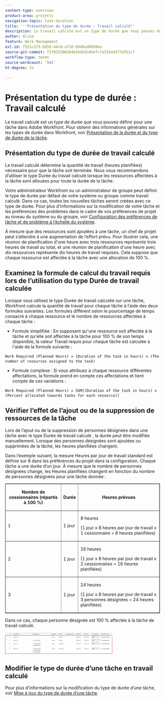 ```yaml
---
content-type: overview
product-area: projects
navigation-topic: task-duration
title: '''Présentation du type de durée : Travail calculé"'
description: Le travail calculé est un type de durée que vous pouvez définir pour une tâche dans Adobe Workfront. Pour obtenir des informations générales sur les types de durée dans Workfront, consultez Présentation de la durée de la tâche et du type de durée.
author: Alina
feature: Work Management
exl-id: f521c2f5-8d58-44c0-af18-6940ad0950ea
source-git-commit: f2f825280204b56d2dc85efc7a315a4377e551c7
workflow-type: tm+mt
source-wordcount: '541'
ht-degree: 1%

---
```


# Présentation du type de durée : Travail calculé

Le travail calculé est un type de durée que vous pouvez définir pour une tâche dans Adobe Workfront. Pour obtenir des informations générales sur les types de durée dans Workfront, voir [Présentation de la durée et du type de durée de la tâche](../../../manage-work/tasks/taskdurtn/task-duration-and-duration-type.md).

## Présentation du type de durée de travail calculé

Le travail calculé détermine la quantité de travail (heures planifiées) nécessaire pour que la tâche soit terminée. Nous vous recommandons d’utiliser le type Durée du travail calculé lorsque les ressources affectées à la tâche sont allouées pour toute la durée de la tâche.

Votre administrateur Workfront ou un administrateur de groupe peut définir le type de durée par défaut de votre système ou groupe comme travail calculé. Dans ce cas, toutes les nouvelles tâches seront créées avec ce type de durée. Pour plus d’informations sur la modification de votre tâche et les préférences des problèmes dans le cadre de vos préférences de projet au niveau du système ou du groupe, voir [Configuration des préférences de tâche et de problème à l’échelle du système](../../../administration-and-setup/set-up-workfront/configure-system-defaults/set-task-issue-preferences.md).

À mesure que des ressources sont ajoutées à une tâche, un chef de projet peut s’attendre à une augmentation de l’effort prévu. Pour illustrer cela, une réunion de planification d&#39;une heure avec trois ressources représente trois heures de travail au total, et une réunion de planification d&#39;une heure avec dix ressources représente dix heures de travail requises. Cela suppose que chaque ressource est affectée à la tâche avec une allocation de 100 %.

## Examinez la formule de calcul du travail requis lors de l’utilisation du type Durée de travail calculée

Lorsque vous utilisez le type Durée de travail calculée sur une tâche, Workfront calcule la quantité de travail pour chaque tâche à l’aide des deux formules suivantes. Les formules diffèrent selon le pourcentage de temps consacré à chaque ressource et le nombre de ressources affectées à chaque tâche :

* Formule simplifiée : En supposant qu&#39;une ressource soit affectée à la tâche et qu&#39;elle soit affectée à la tâche pour 100 % de son temps disponible, la valeur Travail requis pour chaque tâche est calculée à l&#39;aide de la formule suivante :

```
Work Required (Planned Hours) = (Duration of the task in hours) x (The number of resources assigned to the task)
```

* Formule complexe : Si vous attribuez à chaque ressource différentes affectations, la formule prend en compte ces affectations et tient compte de ces variations :

```
Work Required (Planned Hours) = SUM[(Duration of the task in hours) x (Percent allocated towards tasks for each resource)]
```

## Vérifier l’effet de l’ajout ou de la suppression de ressources de la tâche

Lors de l’ajout ou de la suppression de personnes désignées dans une tâche avec le type Durée de travail calculé , la durée peut être modifiée manuellement. Lorsque des personnes désignées sont ajoutées ou supprimées de la tâche, les heures planifiées changent.

Dans l’exemple suivant, la mesure Heures par jour de travail standard est définie sur 8 dans les préférences du projet dans la configuration. Chaque tâche a une durée d’un jour. À mesure que le nombre de personnes désignées change, les Heures planifiées changent en fonction du nombre de personnes désignées pour une tâche donnée :

<table border="1" cellspacing="15" cellpadding="1"> 
 <col> 
 <col> 
 <col> 
 <thead> 
  <tr> 
   <th> <p><strong>Nombre de cessionnaires (répartis à 100 %)</strong> </p> </th> 
   <th> <p><strong>Durée</strong> </p> </th> 
   <th> <p><strong>Heures prévues</strong> </p> </th> 
  </tr> 
 </thead> 
 <tbody> 
  <tr> 
   <td> <p>1</p> </td> 
   <td> <p>1 jour</p> </td> 
   <td> <p>8 heures</p> <p>(1 jour x 8 heures par jour de travail x 1 cessionnaire = 8 heures planifiées)</p> </td> 
  </tr> 
  <tr> 
   <td> <p>2</p> </td> 
   <td> <p>1 jour</p> </td> 
   <td> <p>16 heures</p> <p>(1 jour x 8 heures par jour de travail x 2 cessionnaires = 16 heures planifiées)</p> </td> 
  </tr> 
  <tr> 
   <td> <p>3</p> </td> 
   <td> <p>1 jour</p> </td> 
   <td> <p>24 heures</p> <p>(1 jour x 8 heures par jour de travail x 3 personnes désignées = 24 heures planifiées)</p> </td> 
  </tr> 
 </tbody> 
</table>

Dans ce cas, chaque personne désignée est 100 % affectée à la tâche de travail calculé.

![](assets/calcwork-350x71.png)

## Modifier le type de durée d’une tâche en travail calculé

Pour plus d’informations sur la modification du type de durée d’une tâche, voir [Mise à jour du type de durée d’une tâche](../../../manage-work/tasks/taskdurtn/update-duration-type-of-task.md).

<!--
<p data-mc-conditions="QuicksilverOrClassic.Draft mode">(NOTE: replaced with new article linked above)</p>
-->

<!--
<ol data-mc-conditions="QuicksilverOrClassic.Draft mode">
<li value="1">Go to a task for which you want to change the Duration Type.</li>
<li value="2"> <p data-mc-conditions="QuicksilverOrClassic.Quicksilver">Click <strong>Task Details</strong> in the left panel, then in the Overview area double click <strong>Duration Type</strong>. </p> </li>
<li value="3">Select <strong>Calculated Work</strong> from the drop-down menu.</li>
<li value="4">Click <strong>Save</strong> <strong>Changes</strong>.</li>
</ol>
-->

